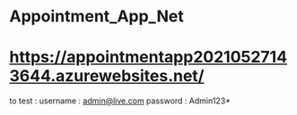 # Appointment_App_Net
# https://appointmentapp20210527143644.azurewebsites.net/

to test : 
username : admin@live.com
password : Admin123*
